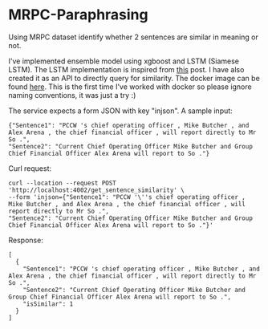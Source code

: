 # MRPC-Paraphrasing

Using MRPC dataset identify whether 2 sentences are similar in meaning or not. 

I've implemented ensemble model using xgboost and LSTM (Siamese LSTM). The LSTM implementation is inspired from [this](<https://medium.com/mlreview/implementing-malstm-on-kaggles-quora-question-pairs-competition-8b31b0b16a07>) post. I have also created it as an API to directly query for similarity. The docker image can be found [here](https://hub.docker.com/r/swapkh91/firsttry91/tags). This is the first time I've worked with docker so please ignore naming conventions, it was just a try :)

The service expects a form JSON with key "injson". A sample input:
```
{"Sentence1": "PCCW 's chief operating officer , Mike Butcher , and Alex Arena , the chief financial officer , will report directly to Mr So .",
"Sentence2": "Current Chief Operating Officer Mike Butcher and Group Chief Financial Officer Alex Arena will report to So ."}
```

Curl request:
```
curl --location --request POST 'http://localhost:4002/get_sentence_similarity' \
--form 'injson={"Sentence1": "PCCW '\''s chief operating officer , Mike Butcher , and Alex Arena , the chief financial officer , will report directly to Mr So .",
"Sentence2": "Current Chief Operating Officer Mike Butcher and Group Chief Financial Officer Alex Arena will report to So ."}'
```

Response:
```
[
  { 
    "Sentence1": "PCCW 's chief operating officer , Mike Butcher , and Alex Arena , the chief financial officer , will report directly to Mr So .",
    "Sentence2": "Current Chief Operating Officer Mike Butcher and Group Chief Financial Officer Alex Arena will report to So .",
    "isSimilar": 1
  }
]
```
